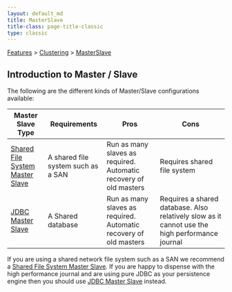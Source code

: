 ```yaml
---
layout: default_md
title: MasterSlave
title-class: page-title-classic
type: classic
---
```


 [Features](features) > [Clustering](clustering) > [MasterSlave](masterslave)

Introduction to Master / Slave
------------------------------

The following are the different kinds of Master/Slave configurations available:

Master Slave Type|Requirements|Pros|Cons
---|---|---|---
[Shared File System Master Slave](shared-file-system-master-slave)|A shared file system such as a SAN|Run as many slaves as required. Automatic recovery of old masters|Requires shared file system
[JDBC Master Slave](jdbc-master-slave)|A Shared database|Run as many slaves as required. Automatic recovery of old masters|Requires a shared database. Also relatively slow as it cannot use the high performance journal

If you are using a shared network file system such as a SAN we recommend a [Shared File System Master Slave](shared-file-system-master-slave). If you are happy to dispense with the high performance journal and are using pure JDBC as your persistence engine then you should use [JDBC Master Slave](jdbc-master-slave) instead.


